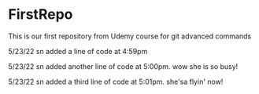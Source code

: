 # FirstRepo
This is our first repository from Udemy course for git advanced commands

5/23/22 sn added a line of code at 4:59pm

5/23/22 sn added another line of code at 5:00pm.  wow she is so busy!

5/23/22 sn added a third line of code at 5:01pm.  she'sa flyin' now!
